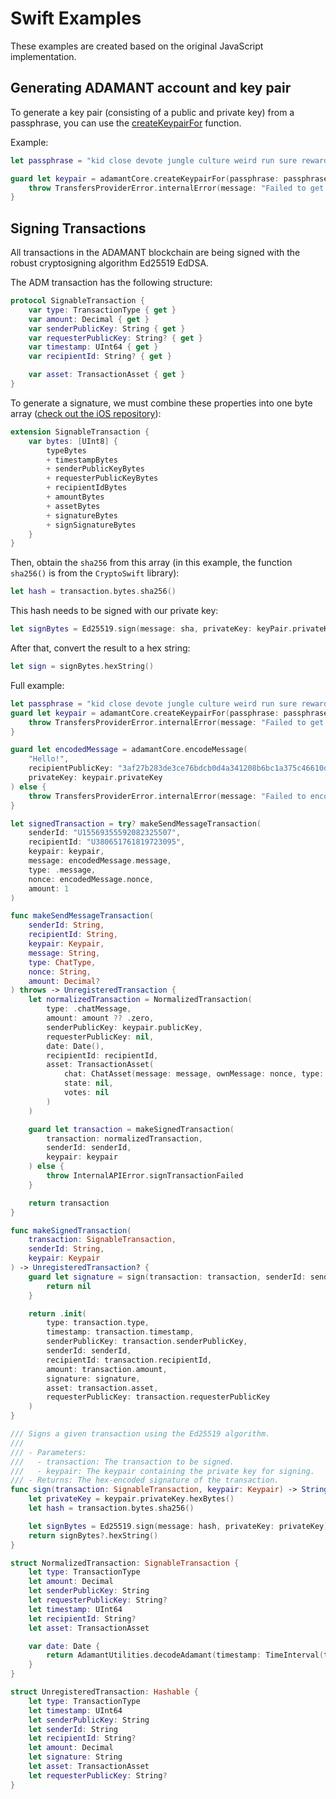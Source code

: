 # Swift Examples

These examples are created based on the original JavaScript implementation.

## Generating ADAMANT account and key pair

To generate a key pair (consisting of a public and private key) from a passphrase, you can use the [createKeypairFor](https://github.com/Adamant-im/adamant-iOS/blob/6a5c8d7b108d9b9df3ad7a5067fa8085a01a2bb2/CommonKit/Sources/CommonKit/Core/NativeAdamantCore.swift#L118) function.

Example:

```swift
let passphrase = "kid close devote jungle culture weird run sure reward shiver stable topple"

guard let keypair = adamantCore.createKeypairFor(passphrase: passphrase) else {
    throw TransfersProviderError.internalError(message: "Failed to get keypair", error: nil)
}
```

## Signing Transactions

All transactions in the ADAMANT blockchain are being signed with the robust cryptosigning algorithm Ed25519 EdDSA.

The ADM transaction has the following structure:

```swift
protocol SignableTransaction {
    var type: TransactionType { get }
    var amount: Decimal { get }
    var senderPublicKey: String { get }
    var requesterPublicKey: String? { get }
    var timestamp: UInt64 { get }
    var recipientId: String? { get }

    var asset: TransactionAsset { get }
}
```

To generate a signature, we must combine these properties into one byte array ([check out the iOS repository](https://github.com/Adamant-im/adamant-iOS/blob/6a5c8d7b108d9b9df3ad7a5067fa8085a01a2bb2/Adamant/Services/NativeCore%2BAdamantCore.swift#L39)):

```swift
extension SignableTransaction {
    var bytes: [UInt8] {
        typeBytes
        + timestampBytes
        + senderPublicKeyBytes
        + requesterPublicKeyBytes
        + recipientIdBytes
        + amountBytes
        + assetBytes
        + signatureBytes
        + signSignatureBytes
    }
}
```

Then, obtain the `sha256` from this array (in this example, the function `sha256()` is from the `CryptoSwift` library):

```swift
let hash = transaction.bytes.sha256()
```

This hash needs to be signed with our private key:

```swift
let signBytes = Ed25519.sign(message: sha, privateKey: keyPair.privateKey)
```

After that, convert the result to a hex string:

```swift
let sign = signBytes.hexString()
```

Full example:

```swift
let passphrase = "kid close devote jungle culture weird run sure reward shiver stable topple"
guard let keypair = adamantCore.createKeypairFor(passphrase: passphrase) else {
    throw TransfersProviderError.internalError(message: "Failed to get keypair", error: nil)
}

guard let encodedMessage = adamantCore.encodeMessage(
    "Hello!",
    recipientPublicKey: "3af27b283de3ce76bdcb0d4a341208b6bc1a375c46610dfa11ca20a106ed43a8",
    privateKey: keypair.privateKey
) else {
    throw TransfersProviderError.internalError(message: "Failed to encode message", error: nil)
}

let signedTransaction = try? makeSendMessageTransaction(
    senderId: "U15569355592082325507",
    recipientId: "U380651761819723095",
    keypair: keypair,
    message: encodedMessage.message,
    type: .message,
    nonce: encodedMessage.nonce,
    amount: 1
)

func makeSendMessageTransaction(
    senderId: String,
    recipientId: String,
    keypair: Keypair,
    message: String,
    type: ChatType,
    nonce: String,
    amount: Decimal?
) throws -> UnregisteredTransaction {
    let normalizedTransaction = NormalizedTransaction(
        type: .chatMessage,
        amount: amount ?? .zero,
        senderPublicKey: keypair.publicKey,
        requesterPublicKey: nil,
        date: Date(),
        recipientId: recipientId,
        asset: TransactionAsset(
            chat: ChatAsset(message: message, ownMessage: nonce, type: type),
            state: nil,
            votes: nil
        )
    )

    guard let transaction = makeSignedTransaction(
        transaction: normalizedTransaction,
        senderId: senderId,
        keypair: keypair
    ) else {
        throw InternalAPIError.signTransactionFailed
    }

    return transaction
}

func makeSignedTransaction(
    transaction: SignableTransaction,
    senderId: String,
    keypair: Keypair
) -> UnregisteredTransaction? {
    guard let signature = sign(transaction: transaction, senderId: senderId, keypair: keypair) else {
        return nil
    }

    return .init(
        type: transaction.type,
        timestamp: transaction.timestamp,
        senderPublicKey: transaction.senderPublicKey,
        senderId: senderId,
        recipientId: transaction.recipientId,
        amount: transaction.amount,
        signature: signature,
        asset: transaction.asset,
        requesterPublicKey: transaction.requesterPublicKey
    )
}

/// Signs a given transaction using the Ed25519 algorithm.
///
/// - Parameters:
///   - transaction: The transaction to be signed.
///   - keypair: The keypair containing the private key for signing.
/// - Returns: The hex-encoded signature of the transaction.
func sign(transaction: SignableTransaction, keypair: Keypair) -> String? {
    let privateKey = keypair.privateKey.hexBytes()
    let hash = transaction.bytes.sha256()

    let signBytes = Ed25519.sign(message: hash, privateKey: privateKey)
    return signBytes?.hexString()
}

struct NormalizedTransaction: SignableTransaction {
    let type: TransactionType
    let amount: Decimal
    let senderPublicKey: String
    let requesterPublicKey: String?
    let timestamp: UInt64
    let recipientId: String?
    let asset: TransactionAsset

    var date: Date {
        return AdamantUtilities.decodeAdamant(timestamp: TimeInterval(timestamp))
    }
}

struct UnregisteredTransaction: Hashable {
    let type: TransactionType
    let timestamp: UInt64
    let senderPublicKey: String
    let senderId: String
    let recipientId: String?
    let amount: Decimal
    let signature: String
    let asset: TransactionAsset
    let requesterPublicKey: String?
}
```
